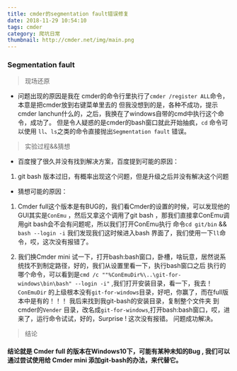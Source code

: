 ```yaml
---
title: cmder的segmentation fault错误修复
date: 2018-11-29 10:54:10
tags: cmder
category: 爬坑日常
thumbnail: http://cmder.net/img/main.png
---
```


### Segmentation fault

> 现场还原

+ 问题出现的原因是我在 cmder的命令行里执行了`cmder /register ALL`命令，本意是把cmder放到右键菜单里去的
但我没想到的是，各种不成功，提示cmder lanchun什么的，之后，我换在了windows自带的cmd中执行这个命令，成功了。
但是令人疑惑的是cmder的bash窗口就此开始抽疯，`cd` 命令可以使用 `ll`、`ls`之类的命令直接抛出`Segmentation fault`
错误。

> 实验过程&&猜想

+  百度搜了很久并没有找到解决方案，百度提到可能的原因：

1. git bash 版本过旧，有概率出现这个问题，但是升级之后并没有解决这个问题

+ 猜想可能的原因：

1. Cmder full这个版本是有BUG的，我们看Cmder的设置的时候，可以发现他的GUI其实是`ConEmu`
，然后又拿这个调用了git bash ，那我们直接拿ConEmu调用git bash会不会有问题呢，所以我们打开ConEmu执行
命令`cd git/bin` && `bash --login -i` 我们发现我们这时候进入bash 界面了，我们使用一下`ll`命令，哎，这次没有报错了。

2. 我们换Cmder mini 试一下，打开bash:bash窗口，卧槽，啥玩意，居然说系统找不到制定路径，好的，我们从设置里看一下，执行bash窗口之后
执行的哪个命令，可以看到是`cmd /c ""%ConEmuDir%\..\git-for-windows\bin\bash" --login -i"` ,我们打开安装目录，看一下，我去！
`ConEmuDir` 的上级根本没有`git-for-windows`目录，好吧，你赢了，而在full版本中是有的！！！ 我后来找到我git-bash的安装目录，复制整个文件夹
到cmder的`Vender` 目录，改名成`git-for-windows`,打开bash:bash窗口，哎，进来了，运行命令试试，好的，Surprise ! 这次没有报错。
问题成功解决。

> 结论 

#### 结论就是 Cmder full 的版本在Windows10下，可能有某种未知的Bug , 我们可以通过尝试使用给 Cmder mini 添加git-bash的办法，来代替它。